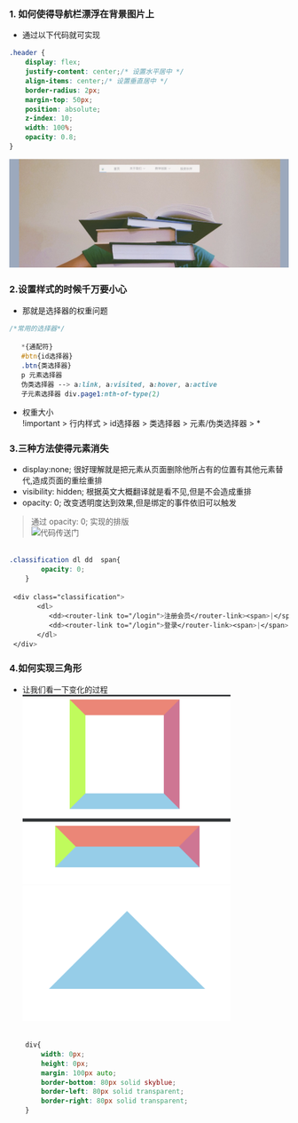 ### 1. 如何使得导航栏漂浮在背景图片上<br>
* 通过以下代码就可实现
```css
.header {
    display: flex;  
    justify-content: center;/* 设置水平居中 */
    align-items: center;/* 设置垂直居中 */
    border-radius: 2px; 
    margin-top: 50px;
    position: absolute;
    z-index: 10;
    width: 100%;
    opacity: 0.8;
}

```
![导航栏飘浮在背景上](https://github.com/wangxinyu123/SKill/blob/master/JavaScript/Img/header.png)<br>

### 2.设置样式的时候千万要小心<br>
* 那就是选择器的权重问题   
```css
/*常用的选择器*/
   
   *{通配符}
   #btn{id选择器}
   .btn{类选择器}
   p 元素选择器
   伪类选择器 --> a:link, a:visited, a:hover, a:active
   子元素选择器 div.page1:nth-of-type(2)

```

* 权重大小<br>
!important > 行内样式 > id选择器 > 类选择器 > 元素/伪类选择器 > *  <br>
  
### 3.三种方法使得元素消失<br>  

* display:none; 很好理解就是把元素从页面删除他所占有的位置有其他元素替代,造成页面的重绘重排<br>   
* visibility: hidden; 根据英文大概翻译就是看不见,但是不会造成重排<br>   
* opacity: 0;  改变透明度达到效果,但是绑定的事件依旧可以触发<br>
> 通过 opacity: 0; 实现的排版<br>
![代码传送门](https://github.com/wangxinyu123/ShoesMall/blob/master/shoespos/src/common/leftNav.vue)

```css
       
.classification dl dd  span{
        opacity: 0;
    }
    
 <div class="classification">
       <dl>
          <dd><router-link to="/login">注册会员</router-link><span>|</span></dd>
          <dd><router-link to="/login">登录</router-link><span>|</span></dd>
       </dl>
 </div>

```
### 4.如何实现三角形<br>
* 让我们看一下变化的过程<br>
<img src="https://github.com/wangxinyu123/SKill/blob/master/CSS/img/CSS%E4%B8%89%E8%A7%92%E5%BD%A2(1).png" width="375"><br>
<img src="https://github.com/wangxinyu123/SKill/blob/master/CSS/img/CSS%E4%B8%89%E8%A7%92%E5%BD%A2(2).png" width="375"><br>
<img src="https://github.com/wangxinyu123/SKill/blob/master/CSS/img/CSS%E4%B8%89%E8%A7%92%E5%BD%A2(3).png" width="375"><br>

```css

    div{
        width: 0px;
        height: 0px;
        margin: 100px auto;
        border-bottom: 80px solid skyblue;
        border-left: 80px solid transparent;
        border-right: 80px solid transparent;      
    }

```



